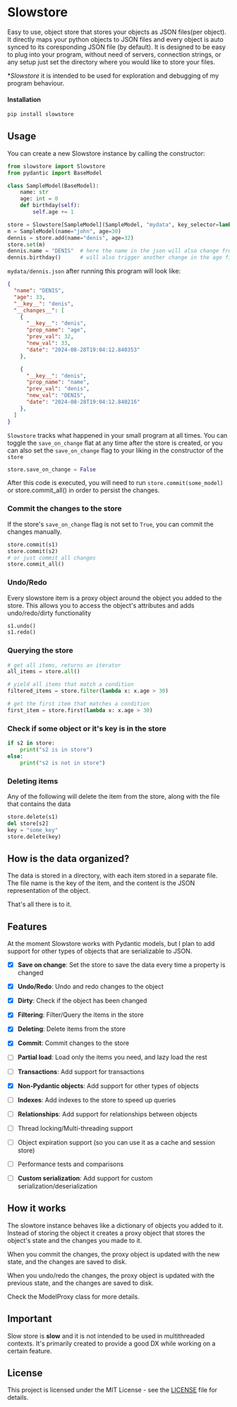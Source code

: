 # Slowstore
Easy to use, object store that stores your objects as JSON files(per object). 
It directly maps your python objects to JSON files and every object is auto synced to its coresponding JSON file (by default). 
It is designed to be easy to plug into your program, without need of servers, connection strings, or any setup just set the directory where you would like to store your files.

**Slowstore*  it is intended to be used for exploration and debugging of my program behaviour.

#### Installation
```bash
pip install slowstore
```

## Usage
You can create a new Slowstore instance by calling the constructor:

```python
from slowstore import Slowstore
from pydantic import BaseModel

class SampleModel(BaseModel):
    name: str
    age: int = 0
    def birthday(self):
        self.age += 1

store = Slowstore[SampleModel](SampleModel, "mydata", key_selector=lambda x: x.name)  # `key_selector` function is used to compose the key by which the object is tracked in the store)
m = SampleModel(name="john", age=30)
dennis = store.add(name="denis", age=32)
store.set(m)
dennis.name = "DENIS"  # here the name in the json will also change from "dennis" to "DENIS"
dennis.birthday()      # will also trigger another change in the age field and it will be reflected in the json file. 
```
`mydata/dennis.json` after running this program will look like:
```json
{
  "name": "DENIS",
  "age": 33,
  "__key__": "denis",
  "__changes__": [
    {
      "__key__": "denis",
      "prop_name": "age",
      "prev_val": 32,
      "new_val": 33,
      "date": "2024-08-28T19:04:12.840353"
    },

    {
      "__key__": "denis",
      "prop_name": "name",
      "prev_val": "denis",
      "new_val": "DENIS",
      "date": "2024-08-28T19:04:12.840216"
    },
  ]
}
```
`Slowstore` tracks what happened in your small program at all times.
You can toggle the `save_on_change` flat at any time after the store is created, 
or you can also set the `save_on_change` flag to your liking in the constructor of the `store`

```python
store.save_on_change = False 
```

After this code is executed, you will need to run `store.commit(some_model)` or store.commit_all() in order to persist the changes. 

### Commit the changes to the store
If the store's `save_on_change` flag is not set to `True`, you can commit the changes manually.
```python
store.commit(s1)
store.commit(s2)
# or just commit all changes
store.commit_all() 
```

### Undo/Redo

Every slowstore item is a proxy object around the object you added to the store. This allows you to access the object's attributes and adds undo/redo/dirty functionality

```python
s1.undo()
s1.redo()
```

### Querying the store

```python
# get all items, returns an iterator
all_items = store.all()

# yield all items that match a condition
filtered_items = store.filter(lambda x: x.age > 30)

# get the first item that matches a condition
first_item = store.first(lambda x: x.age > 30)
```

### Check if some object or it's key is in the store

```python
if s2 in store:
    print("s2 is in store")
else:
    print("s2 is not in store")
```

### Deleting items
Any of the following will delete the item from the store, along with the file that contains the data

```python
store.delete(s1)
del store[s2]
key = "some_key"
store.delete(key)
```
## How is the data organized?

The data is stored in a directory, with each item stored in a separate file. The file name is the key of the item, and the content is the JSON representation of the object.

That's all there is to it.

## Features

At the moment Slowstore works with Pydantic models, but I plan to add support for other types of objects that are serializable to JSON.

- [X] **Save on change**: Set the store to save the data every time a property is changed
- [X] **Undo/Redo**: Undo and redo changes to the object
- [X] **Dirty**: Check if the object has been changed
- [X] **Filtering**: Filter/Query the items in the store
- [X] **Deleting**: Delete items from the store
- [X] **Commit**: Commit changes to the store
- [ ] **Partial load**: Load only the items you need, and lazy load the rest
- [ ] **Transactions**: Add support for transactions
- [X] **Non-Pydantic objects**: Add support for other types of objects
- [ ] **Indexes**: Add indexes to the store to speed up queries
- [ ] **Relationships**: Add support for relationships between objects
- [ ] Thread locking/Multi-threading support
- [ ] Object expiration support (so you can use it as a cache and session store)
- [ ] Performance tests and comparisons
- [ ] **Custom serialization**: Add support for custom serialization/deserialization


## How it works

The slowtore instance behaves like a dictionary of objects you added to it. Instead of storing the object it creates a proxy object that stores the object's state and the changes you made to it. 

When you commit the changes, the proxy object is updated with the new state, and the changes are saved to disk.

When you undo/redo the changes, the proxy object is updated with the previous state, and the changes are saved to disk.

Check the ModelProxy class for more details.

## Important

Slow store is **slow** and it is not intended to be used in multithreaded contexts. It's primarily created to provide a good DX while working on a certain feature.

## License

This project is licensed under the MIT License - see the [LICENSE](LICENSE) file for details.



